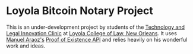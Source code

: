 # Loyola Bitcoin Notary Project

This is an under-development project by students of the [Technology and Legal 
Innovation Clinic](https://loyolalawtech.org) at [Loyola College of Law, New 
Orleans](http://law.loyno.edu).  It uses [Manuel Araoz's](https://maraoz.com/) 
[Proof of Existence API](https://proofofexistence.com/developers) and relies 
heavily on his wonderful work and ideas.


